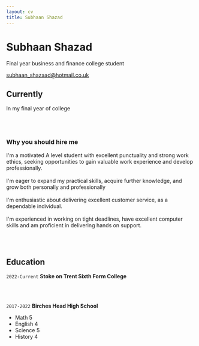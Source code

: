 ```yaml
---
layout: cv
title: Subhaan Shazad
---
```

# Subhaan Shazad
Final year business and finance college student

<div id="webaddress">
<a href="subhaan_shazaad@hotmail.co.uk">subhaan_shazaad@hotmail.co.uk</a>
</div>


## Currently

In my final year of college

<br />
<br />

### Why you should hire me

I'm a motivated A level student with excellent punctuality and strong work ethics, seeking opportunities to gain valuable work experience and develop professionally.
<br />
<br />
I'm eager to expand my practical skills, acquire further knowledge, and grow both personally and professionally
<br />
<br />
I'm enthusiastic about delivering excellent customer service, as a dependable individual.
<br />
<br />
I'm experienced in working on tight deadlines, have excellent computer skills and am proficient in delivering hands on support.

<br />
<br />

## Education

`2022-Current`
__Stoke on Trent Sixth Form College__

<br />
<br />

`2017-2022`
__Birches Head High School__

- Math 5
- English 4
- Science 5
- History 4

<!-- ### Footer

Last updated: May 2013 -->


